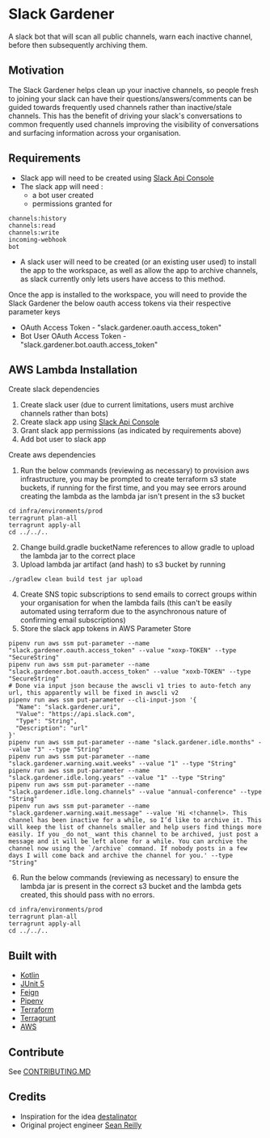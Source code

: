# Slack Gardener
A slack bot that will scan all public channels, warn each inactive channel, before then subsequently archiving them.

## Motivation
The Slack Gardener helps clean up your inactive channels, so people fresh to joining your slack can have their questions/answers/comments can be guided towards frequently used channels rather than inactive/stale channels.
This has the benefit of driving your slack's conversations to common frequently used channels improving the visibility of conversations and surfacing information across your organisation.


## Requirements
- Slack app will need to be created using [Slack Api Console](https://api.slack.com/apps?new_app=1)
- The slack app will need :
    - a bot user created
    - permissions granted for 
```
channels:history
channels:read
channels:write
incoming-webhook
bot
```
- A slack user will need to be created (or an existing user used) to install the app to the workspace, as well as allow the app to archive channels, as slack currently only lets users have access to this method.

Once the app is installed to the workspace, you will need to provide the Slack Gardener the below oauth access tokens via their respective parameter keys 

* OAuth Access Token - "slack.gardener.oauth.access_token"
* Bot User OAuth Access Token - "slack.gardener.bot.oauth.access_token"


## AWS Lambda Installation

Create slack dependencies
1. Create slack user (due to current limitations, users must archive channels rather than bots)
2. Create slack app using [Slack Api Console](https://api.slack.com/apps?new_app=1) 
3. Grant slack app permissions (as indicated by requirements above)
4. Add bot user to slack app

Create aws dependencies
1. Run the below commands (reviewing as necessary) to provision aws infrastructure, you may be prompted to create terraform s3 state buckets, if running for the first time, and you may see errors around creating the lambda as the lambda jar isn't present in the s3 bucket
```
cd infra/environments/prod
terragrunt plan-all
terragrunt apply-all
cd ../../..
```
2. Change build.gradle bucketName references to allow gradle to upload the lambda jar to the correct place
3. Upload lambda jar artifact (and hash) to s3 bucket by running
```
./gradlew clean build test jar upload
```
4. Create SNS topic subscriptions to send emails to correct groups within your organisation for when the lambda fails (this can't be easily automated using terraform due to the asynchronous nature of confirming email subscriptions)
5. Store the slack app tokens in AWS Parameter Store
```
pipenv run aws ssm put-parameter --name "slack.gardener.oauth.access_token" --value "xoxp-TOKEN" --type "SecureString"
pipenv run aws ssm put-parameter --name "slack.gardener.bot.oauth.access_token" --value "xoxb-TOKEN" --type "SecureString"
# Done via input json because the awscli v1 tries to auto-fetch any url, this apparently will be fixed in awscli v2 
pipenv run aws ssm put-parameter --cli-input-json '{
  "Name": "slack.gardener.uri",
  "Value": "https://api.slack.com",
  "Type": "String",
  "Description": "url"
}'
pipenv run aws ssm put-parameter --name "slack.gardener.idle.months" --value "3" --type "String"
pipenv run aws ssm put-parameter --name "slack.gardener.warning.wait.weeks" --value "1" --type "String"
pipenv run aws ssm put-parameter --name "slack.gardener.idle.long.years" --value "1" --type "String"
pipenv run aws ssm put-parameter --name "slack.gardener.idle.long.channels" --value "annual-conference" --type "String"
pipenv run aws ssm put-parameter --name "slack.gardener.warning.wait.message" --value 'Hi <!channel>. This channel has been inactive for a while, so I’d like to archive it. This will keep the list of channels smaller and help users find things more easily. If you _do not_ want this channel to be archived, just post a message and it will be left alone for a while. You can archive the channel now using the `/archive` command. If nobody posts in a few days I will come back and archive the channel for you.' --type "String"
```
6. Run the below commands (reviewing as necessary) to ensure the lambda jar is present in the correct s3 bucket and the lambda gets created, this should pass with no errors.
```
cd infra/environments/prod
terragrunt plan-all
terragrunt apply-all
cd ../../..
```

## Built with

- [Kotlin](https://kotlinlang.org/)
- [JUnit 5](https://junit.org/junit5/)
- [Feign](https://github.com/OpenFeign/feign)
- [Pipenv](https://github.com/pypa/pipenv)
- [Terraform](https://terraform.io)
- [Terragrunt](https://github.com/gruntwork-io/terragrunt)
- [AWS](https://aws.amazon.com/)

## Contribute

See [CONTRIBUTING.MD](CONTRIBUTING.MD)

## Credits

- Inspiration for the idea [destalinator](https://github.com/randsleadershipslack/destalinator)
- Original project engineer [Sean Reilly](https://twitter.com/seanjreilly)
 
